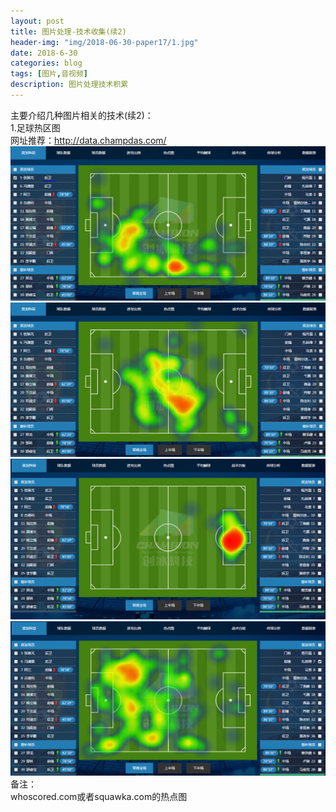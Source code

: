 ```yaml
---
layout: post
title: 图片处理-技术收集(续2)
header-img: "img/2018-06-30-paper17/1.jpg"
date: 2018-6-30
categories: blog
tags: [图片,音视频]
description: 图片处理技术积累
---
```



主要介绍几种图片相关的技术(续2)：<br>
1.足球热区图<br>
网址推荐：http://data.champdas.com/<br>
![](/img/2018-06-30-paper17/1.PNG)<br>
![](/img/2018-06-30-paper17/2.PNG)<br>
![](/img/2018-06-30-paper17/3.PNG)<br>
![](/img/2018-06-30-paper17/4.PNG)<br>
备注：<br>
whoscored.com或者squawka.com的热点图<br>


